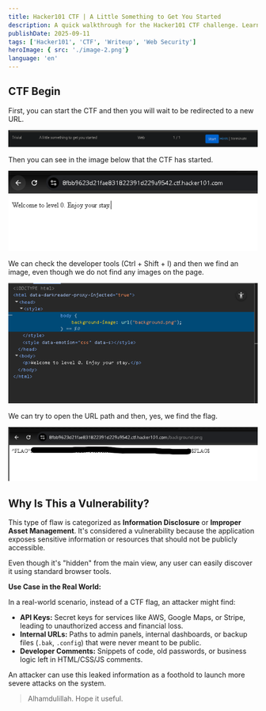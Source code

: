 ```yaml
---
title: Hacker101 CTF | A Little Something to Get You Started
description: A quick walkthrough for the Hacker101 CTF challenge. Learn how to find hidden information and flags using your browser's built-in developer tools.
publishDate: 2025-09-11
tags: ['Hacker101', 'CTF', 'Writeup', 'Web Security']
heroImage: { src: './image-2.png'}
language: 'en'
---
```

## CTF Begin

First, you can start the CTF and then you will wait to be redirected to a new URL.

![alt text](image.png)

Then you can see in the image below that the CTF has started.

![alt text](image-2.png)

We can check the developer tools (Ctrl + Shift + I) and then we find an image, even though we do not find any images on the page.

![alt text](image-1.png)

We can try to open the URL path and then, yes, we find the flag.

![alt text](image-3.png)

## Why Is This a Vulnerability?

This type of flaw is categorized as **Information Disclosure** or **Improper Asset Management**. It's considered a vulnerability because the application exposes sensitive information or resources that should not be publicly accessible.

Even though it's "hidden" from the main view, any user can easily discover it using standard browser tools.

**Use Case in the Real World:**

In a real-world scenario, instead of a CTF flag, an attacker might find:

* **API Keys:** Secret keys for services like AWS, Google Maps, or Stripe, leading to unauthorized access and financial loss.
* **Internal URLs:** Paths to admin panels, internal dashboards, or backup files (`.bak`, `.config`) that were never meant to be public.
* **Developer Comments:** Snippets of code, old passwords, or business logic left in HTML/CSS/JS comments.

An attacker can use this leaked information as a foothold to launch more severe attacks on the system.

>Alhamdulillah. Hope it useful.